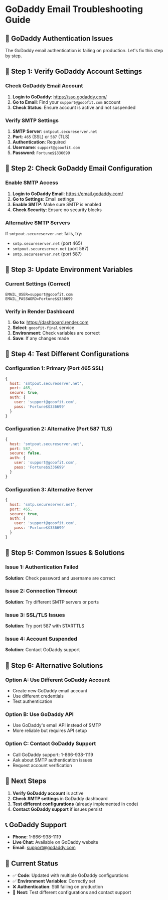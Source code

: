 # GoDaddy Email Troubleshooting Guide

## 🚨 **GoDaddy Authentication Issues**

The GoDaddy email authentication is failing on production. Let's fix this step by step.

## 🔧 **Step 1: Verify GoDaddy Account Settings**

### **Check GoDaddy Email Account**
1. **Login to GoDaddy**: https://sso.godaddy.com/
2. **Go to Email**: Find your `support@gooofit.com` account
3. **Check Status**: Ensure account is active and not suspended

### **Verify SMTP Settings**
1. **SMTP Server**: `smtpout.secureserver.net`
2. **Port**: `465` (SSL) or `587` (TLS)
3. **Authentication**: Required
4. **Username**: `support@gooofit.com`
5. **Password**: `Fortune$$336699`

## 🔧 **Step 2: Check GoDaddy Email Configuration**

### **Enable SMTP Access**
1. **Login to GoDaddy Email**: https://email.godaddy.com/
2. **Go to Settings**: Email settings
3. **Enable SMTP**: Make sure SMTP is enabled
4. **Check Security**: Ensure no security blocks

### **Alternative SMTP Servers**
If `smtpout.secureserver.net` fails, try:
- `smtp.secureserver.net` (port 465)
- `smtpout.secureserver.net` (port 587)
- `smtp.secureserver.net` (port 587)

## 🔧 **Step 3: Update Environment Variables**

### **Current Settings (Correct)**
```
EMAIL_USER=support@gooofit.com
EMAIL_PASSWORD=Fortune$$336699
```

### **Verify in Render Dashboard**
1. **Go to**: https://dashboard.render.com
2. **Select**: `gooofit-final` service
3. **Environment**: Check variables are correct
4. **Save**: If any changes made

## 🔧 **Step 4: Test Different Configurations**

### **Configuration 1: Primary (Port 465 SSL)**
```javascript
{
  host: 'smtpout.secureserver.net',
  port: 465,
  secure: true,
  auth: {
    user: 'support@gooofit.com',
    pass: 'Fortune$$336699'
  }
}
```

### **Configuration 2: Alternative (Port 587 TLS)**
```javascript
{
  host: 'smtpout.secureserver.net',
  port: 587,
  secure: false,
  auth: {
    user: 'support@gooofit.com',
    pass: 'Fortune$$336699'
  }
}
```

### **Configuration 3: Alternative Server**
```javascript
{
  host: 'smtp.secureserver.net',
  port: 465,
  secure: true,
  auth: {
    user: 'support@gooofit.com',
    pass: 'Fortune$$336699'
  }
}
```

## 🔧 **Step 5: Common Issues & Solutions**

### **Issue 1: Authentication Failed**
**Solution**: Check password and username are correct

### **Issue 2: Connection Timeout**
**Solution**: Try different SMTP servers or ports

### **Issue 3: SSL/TLS Issues**
**Solution**: Try port 587 with STARTTLS

### **Issue 4: Account Suspended**
**Solution**: Contact GoDaddy support

## 🔧 **Step 6: Alternative Solutions**

### **Option A: Use Different GoDaddy Account**
- Create new GoDaddy email account
- Use different credentials
- Test authentication

### **Option B: Use GoDaddy API**
- Use GoDaddy's email API instead of SMTP
- More reliable but requires API setup

### **Option C: Contact GoDaddy Support**
- Call GoDaddy support: 1-866-938-1119
- Ask about SMTP authentication issues
- Request account verification

## 🎯 **Next Steps**

1. **Verify GoDaddy account** is active
2. **Check SMTP settings** in GoDaddy dashboard
3. **Test different configurations** (already implemented in code)
4. **Contact GoDaddy support** if issues persist

## 📞 **GoDaddy Support**

- **Phone**: 1-866-938-1119
- **Live Chat**: Available on GoDaddy website
- **Email**: support@godaddy.com

## 🔄 **Current Status**

- ✅ **Code**: Updated with multiple GoDaddy configurations
- ✅ **Environment Variables**: Correctly set
- ❌ **Authentication**: Still failing on production
- 🔧 **Next**: Test different configurations and contact support 